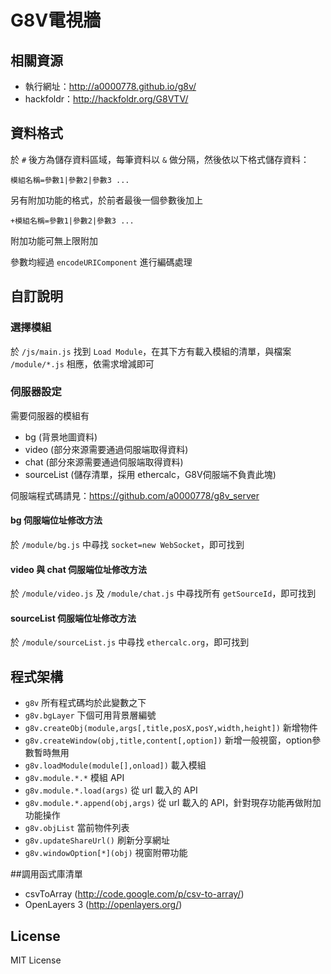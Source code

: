 # G8V電視牆
## 相關資源
- 執行網址：http://a0000778.github.io/g8v/
- hackfoldr：http://hackfoldr.org/G8VTV/

## 資料格式
於 `#` 後方為儲存資料區域，每筆資料以 `&` 做分隔，然後依以下格式儲存資料：
```
模組名稱=參數1|參數2|參數3 ...
```
另有附加功能的格式，於前者最後一個參數後加上
```
+模組名稱=參數1|參數2|參數3 ...
```
附加功能可無上限附加

參數均經過 `encodeURIComponent` 進行編碼處理

## 自訂說明
### 選擇模組
於 `/js/main.js` 找到 `Load Module`，在其下方有載入模組的清單，與檔案 `/module/*.js` 相應，依需求增減即可

### 伺服器設定
需要伺服器的模組有
- bg (背景地圖資料)
- video (部分來源需要通過伺服端取得資料)
- chat (部分來源需要通過伺服端取得資料)
- sourceList (儲存清單，採用 ethercalc，G8V伺服端不負責此塊)

伺服端程式碼請見：https://github.com/a0000778/g8v_server

#### bg 伺服端位址修改方法
於 `/module/bg.js` 中尋找 `socket=new WebSocket`，即可找到

#### video 與 chat 伺服端位址修改方法
於 `/module/video.js` 及 `/module/chat.js` 中尋找所有 `getSourceId`，即可找到

#### sourceList 伺服端位址修改方法
於 `/module/sourceList.js` 中尋找 `ethercalc.org`，即可找到

## 程式架構
- `g8v` 所有程式碼均於此變數之下
- `g8v.bgLayer` 下個可用背景層編號
- `g8v.createObj(module,args[,title,posX,posY,width,height])` 新增物件
- `g8v.createWindow(obj,title,content[,option])` 新增一般視窗，option參數暫時無用
- `g8v.loadModule(module[],onload])` 載入模組
- `g8v.module.*.*` 模組 API
- `g8v.module.*.load(args)` 從 url 載入的 API
- `g8v.module.*.append(obj,args)` 從 url 載入的 API，針對現存功能再做附加功能操作
- `g8v.objList` 當前物件列表
- `g8v.updateShareUrl()` 刷新分享網址
- `g8v.windowOption[*](obj)` 視窗附帶功能

##調用函式庫清單
- csvToArray (http://code.google.com/p/csv-to-array/)
- OpenLayers 3 (http://openlayers.org/)

## License
MIT License
